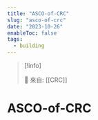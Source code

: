 ```yaml
---
title: "ASCO-of-CRC"
slug: "asco-of-crc"
date: "2023-10-26"
enableToc: false
tags:
  - building
---
```


> [!info]
>
> 🌱 來自: [[CRC]]

# ASCO-of-CRC
